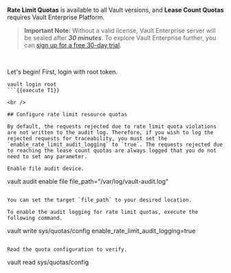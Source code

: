 **Rate Limit Quotas** is available to all Vault versions, and **Lease Count Quotas** requires Vault Enterprise Platform.

> **Important Note:** Without a valid license, Vault Enterprise server will be sealed after ***30 minutes***. To explore Vault Enterprise further, you can [sign up for a free 30-day trial](https://www.hashicorp.com/products/vault/trial).


<br />

Let's begin!  First, login with root token.

```
vault login root
```{{execute T1}}

<br />

## Configure rate limit resource quotas

By default, the requests rejected due to rate limit quota violations are not written to the audit log. Therefore, if you wish to log the rejected requests for traceability, you must set the `enable_rate_limit_audit_logging` to `true`. The requests rejected due to reaching the lease count quotas are always logged that you do not need to set any parameter.

Enable file audit device.

```
vault audit enable file file_path="/var/log/vault-audit.log"
```{{execute T1}}

You can set the target `file_path` to your desired location.

To enable the audit logging for rate limit quotas, execute the following command.

```
vault write sys/quotas/config enable_rate_limit_audit_logging=true
```{{execute T1}}

Read the quota configuration to verify.

```
vault read sys/quotas/config
```{{execute T1}}
